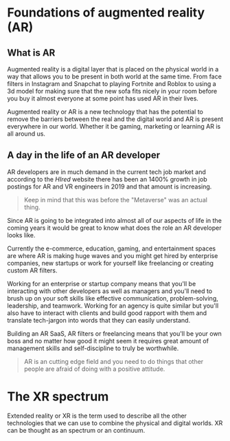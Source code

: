 # Foundations of augmented reality (AR)

## What is AR
Augmented reality is a digital layer that is placed on the physical world in a way that allows you to be present in both world at the same time. From face filters in Instagram and Snapchat to playing Fortnite and Roblox to using a 3d model for making sure that the new sofa fits nicely in your room before you buy it almost everyone at some point has used AR in their lives.

Augmented reality or AR is a new technology that has the potential to remove the barriers between the real and the digital world and AR is present everywhere in our world. Whether it be gaming, marketing or learning AR is all around us.

## A day in the life of an AR developer

AR developers are in much demand in the current tech job market and according to the *HIred* website there has been an 1400% growth in job postings for AR and VR engineers in 2019 and that amount is increasing.

> Keep in mind that this was before the "Metaverse" was an actual thing.

Since AR is going to be integrated into almost all of our aspects of life in the coming years it would be great to know what does the role an AR developer looks like. 

Currently the e-commerce, education, gaming, and entertainment spaces are where AR is making huge waves and you might get hired by enterprise companies, new startups or work for yourself like freelancing or creating custom AR filters. 

Working for an enterprise or startup company means that you'll be interacting with other developers as well as managers and you'll need to brush up on your soft skills like effective communication, problem-solving, leadership, and teamwork. Working for an agency is quite similar but you'll also have to interact with clients and build good rapport with them and translate tech-jargon into words that they can easily understand.

Building an AR SaaS, AR filters or freelancing means that you'll be your own boss and no matter how good it might seem it requires great amount of management skills and self-discipline to truly be worthwhile. 

> AR is an cutting edge field and you need to do things that other people are afraid of doing with a positive attitude.

# The XR spectrum
Extended reality or XR is the term used to describe all the other technologies that we can use to combine the physical and digital worlds. XR can be thought as an spectrum or an continuum.
